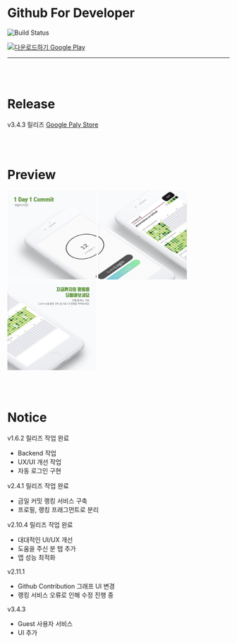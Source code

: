 # Github For Developer
![Build Status](https://travis-ci.org/msnodeve/Github-for-Developer.svg?branch=master)

<a href='https://play.google.com/store/apps/details?id=com.seok.gfd&pcampaignid=MKT-Other-global-all-co-prtnr-py-PartBadge-Mar2515-1'><img alt='다운로드하기 Google Play' src='https://play.google.com/intl/ko/badges/images/generic/ko_badge_web_generic.png' width="15%"/></a>

***
</br></br>

# Release

v3.4.3 릴리즈 [Google Paly Store](https://play.google.com/store/apps/details?id=com.seok.gfd)

</br></br>

# Preview

<img src="./img/preview1_1_01.png" width="40%" height="40%">
<img src="./img/preview1_1_02.png" width="40%" height="40%">
<img src="./img/preview1_1_03.png" width="40%" height="40%">

</br></br>

# Notice

v1.6.2 릴리즈 작업 완료

- Backend 작업
- UX/UI 개선 작업
- 자동 로그인 구현

v2.4.1 릴리즈 작업 완료

- 금일 커밋 랭킹 서비스 구축
- 프로필, 랭킹 프래그먼트로 분리

v2.10.4 릴리즈 작업 완료

- 대대적인 UI/UX 개선
- 도움을 주신 분 탭 추가
- 앱 성능 최적화

v2.11.1

- Github Contribution 그래프 UI 변경
- 랭킹 서비스 오류로 인해 수정 진행 중

v3.4.3

- Guest 사용자 서비스
- UI 추가